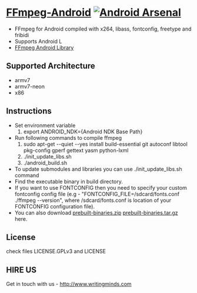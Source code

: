 [FFmpeg-Android](http://hiteshsondhi88.github.io/ffmpeg-android/) [![Android Arsenal](https://img.shields.io/badge/Android%20Arsenal-FFmpeg--Android-brightgreen.svg?style=flat)](https://android-arsenal.com/details/1/925)
==============

* FFmpeg for Android compiled with x264, libass, fontconfig, freetype and fribidi
* Supports Android L
* [FFmpeg Android Library](https://github.com/hiteshsondhi88/ffmpeg-android-java)

Supported Architecture
----
* armv7
* armv7-neon
* x86

Instructions
----
* Set environment variable
  1. export ANDROID_NDK={Android NDK Base Path}
* Run following commands to compile ffmpeg
  1. sudo apt-get --quiet --yes install build-essential git autoconf libtool pkg-config gperf gettext yasm python-lxml
  2. ./init_update_libs.sh
  3. ./android_build.sh
* To update submodules and libraries you can use ./init_update_libs.sh command
* Find the executable binary in build directory.
* If you want to use FONTCONFIG then you need to specify your custom fontconfig config file (e.g - "FONTCONFIG_FILE=/sdcard/fonts.conf ./ffmpeg --version", where /sdcard/fonts.conf is location of your FONTCONFIG configuration file).
* You can also download [prebuilt-binaries.zip](https://github.com/hiteshsondhi88/ffmpeg-android/releases/download/v0.3.3/prebuilt-binaries.zip) [prebuilt-binaries.tar.gz](https://github.com/hiteshsondhi88/ffmpeg-android/releases/download/v0.3.3/prebuilt-binaries.tar.gz) here.

License
----
  check files LICENSE.GPLv3 and LICENSE

HIRE US
--------
Get in touch with us - http://www.writingminds.com
